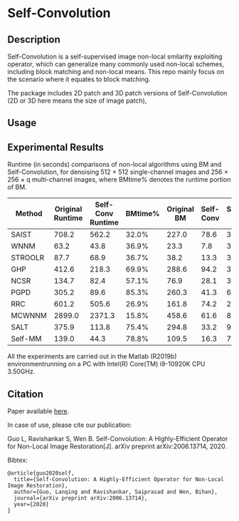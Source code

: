 # Self-Convolution

Description
-----

Self-Convolution is a self-supervised image non-local smilarity exploiting operator, which can generalize many commonly used non-local schemes, including block matching and non-local means. This repo mainly focus on the scenario where it equates to block matching.

The package includes 2D patch and 3D patch versions of Self-Convolution (2D or 3D here means the size of image patch), 

Usage
-----

Experimental Results
-----
Runtime (in seconds) comparisons of non-local algorithms using BM and Self-Convolution, for denoising 512 $\times$ 512 single-channel images and 256 $\times$ 256 $\times$ q multi-channel images, where BMtime\% denotes the runtime portion of BM.

|  Method   | Original Runtime | Self-Conv Runtime | BMtime\% |Original BM | Self-Conv | Speed-Ups|
|  ----  | ----  | ----  | ----  | ----  | ----  | ----  |
| SAIST | 708.2 | 562.2 | 32.0\% |227.0 |78.6 |3$\times$ |
| WNNM | 63.2 | 43.8 | 36.9\% | 23.3 |7.8| 3$\times$ |
| STROOLR | 87.7 | 68.9 | 36.7\% | 38.2 | 13.3 | 3$\times$ |
| GHP |  412.6 | 218.3 |69.9\% |288.6 |94.2 |3$\times$|
| NCSR |  134.7 | 82.4 | 57.1\% | 76.9 | 28.1 | 3$\times$ |
| PGPD |  305.2 | 89.6 | 85.3\%| 260.3  | 41.3 | 6$\times$|
| RRC  | 601.2 | 505.6 | 26.9\%| 161.8  | 74.2 | 2$\times$ |
| MCWNNM | 2899.0 | 2371.3 | 15.8\%| 458.6  | 61.6 | 8$\times$ |
|SALT | 375.9 |113.8 |75.4\% |294.8  |33.2 |9$\times$|
| Self-MM |139.0| 44.3 |78.8\% |109.5 |16.3 |7$\times$|

All the experiments are carried out in the Matlab (R2019b) environmentrunning on a PC with Intel(R) Core(TM) i9-10920K CPU 3.50GHz.

Citation
-----
Paper available [here](https://arxiv.org/abs/2006.13714). 

In case of use, please cite our publication:

Guo L, Ravishankar S, Wen B. Self-Convolution: A Highly-Efficient Operator for Non-Local Image Restoration[J]. arXiv preprint arXiv:2006.13714, 2020.

Bibtex:
```
@article{guo2020self,
  title={Self-Convolution: A Highly-Efficient Operator for Non-Local Image Restoration},
  author={Guo, Lanqing and Ravishankar, Saiprasad and Wen, Bihan},
  journal={arXiv preprint arXiv:2006.13714},
  year={2020}
}
```
